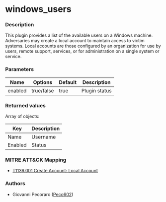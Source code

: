 # windows_users

### Description
This plugin provides a list of the available users on a Windows machine. Adversaries may create a local account to maintain access to victim systems. Local accounts are those configured by an organization for use by users, remote support, services, or for administration on a single system or service.

### Parameters
| Name | Options | Default | Description |
| ---- | ------- | ------- | ----------- |
| enabled | true/false | true | Plugin status |

### Returned values
Array of objects:

| Key | Description |
| --- | ----------- |
| Name | Username |
| Enabled | Status |

### MITRE ATT&CK Mapping

- [T1136.001 Create Account: Local Account](https://attack.mitre.org/techniques/T1136/001/)

### Authors
- Giovanni Pecoraro ([Peco602](https://github.com/peco602))